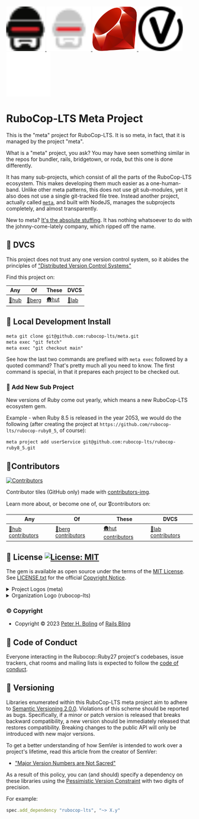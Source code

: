 <p>
    <a href="https://rubocop.org#gh-light-mode-only"  target="_blank" rel="noopener">
      <img height="120px" src="https://github.com/rubocop-lts/meta/raw/main/docs/images/logo/rubocop-light.svg?raw=true" alt="SVG RuboCop Logo, Copyright (c) 2014 Dimiter Petrov, CC BY-NC 4.0, see docs/images/logo/README.txt">
    </a>
    <a href="https://rubocop.org#gh-dark-mode-only"  target="_blank" rel="noopener">
      <img height="120px" src="https://github.com/rubocop-lts/meta/raw/main/docs/images/logo/rubocop-dark.svg?raw=true" alt="SVG RuboCop Logo, Copyright (c) 2014 Dimiter Petrov, CC BY-NC 4.0, see docs/images/logo/README.txt">
    </a>
    <a href="https://www.ruby-lang.org/" target="_blank" rel="noopener">
      <img height="120px" src="https://github.com/rubocop-lts/meta/raw/main/docs/images/logo/ruby-logo.svg?raw=true" alt="Yukihiro Matsumoto, Ruby Visual Identity Team, CC BY-SA 2.5, see docs/images/logo/README.txt">
    </a>
    <a href="https://semver.org/#gh-light-mode-only" target="_blank" rel="noopener">
      <img height="120px" src="https://github.com/rubocop-lts/meta/raw/main/docs/images/logo/semver-light.svg?raw=true" alt="SemVer.org Logo by @maxhaz, see docs/images/logo/README.txt">
    </a>
    <a href="https://semver.org/#gh-dark-mode-only" target="_blank" rel="noopener">
      <img height="120px" src="https://github.com/rubocop-lts/meta/raw/main/docs/images/logo/semver-dark.svg?raw=true" alt="SemVer.org Logo by @maxhaz, see docs/images/logo/README.txt">
    </a>
</p>

# RuboCop-LTS Meta Project

This is the "meta" project for RuboCop-LTS.
It is so meta, in fact, that it is managed by the project "meta".

What is a "meta" project, you ask?
You may have seen something similar in the repos for
bundler, rails, bridgetown, or roda, but this one is done differently.

It has many sub-projects, which consist of all the parts of the RuboCop-LTS ecosystem.
This makes developing them much easier as a one-human-band.
Unlike other meta patterns, this does not use git sub-modules,
yet it also does not use a single git-tracked file tree.
Instead another project, actually called [`meta`](https://github.com/mateodelnorte/meta), and built with NodeJS,
manages the subprojects completely, and almost transparently.

New to meta? [It's the absolute stuffing](https://patrickleet.medium.com/mono-repo-or-multi-repo-why-choose-one-when-you-can-have-both-e9c77bd0c668).
It has nothing whatsoever to do with the johnny-come-lately company, which ripped off the name.

## 🛞 DVCS

This project does not trust any one version control system,
so it abides the principles of ["Distributed Version Control Systems"][💎d-in-dvcs]

Find this project on:

| Any            | Of               | These          | DVCS           |
|----------------|------------------|----------------|----------------|
| [🐙hub][🐙hub] | [🧊berg][🧊berg] | [🛖hut][🛖hut] | [🧪lab][🧪lab] |

[comment]: <> ( DVCS LINKS )

[💎d-in-dvcs]: https://railsbling.com/posts/dvcs/put_the_d_in_dvcs/

[🧊berg]: https://codeberg.org/rubocop-lts/meta
[🐙hub]: https://gitlab.com/rubocop-lts/meta
[🛖hut]: https://sr.ht/~galtzo/rubocop-lts-meta
[🧪lab]: https://gitlab.com/rubocop-lts/meta

## 🎁 Local Development Install

```shell
meta git clone git@github.com:rubocop-lts/meta.git
meta exec "git fetch"
meta exec "git checkout main"
```

See how the last two commands are prefixed with `meta exec` followed by a quoted command?
That's pretty much all you need to know.
The first command is special, in that it prepares each project to be checked out.

### 🧸 Add New Sub Project

New versions of Ruby come out yearly, which means a new RuboCop-LTS ecosystem gem.

Example - when Ruby 8.5 is released in the year 2053, we would do the following
(after creating the project at `https://github.com/rubocop-lts/rubocop-ruby8_5`, of course):

```shell
meta project add userService git@github.com:rubocop-lts/rubocop-ruby8_5.git
```

## 🌈Contributors

[![Contributors][🌈contrib-rocks-img]][🐙hub-contrib]

Contributor tiles (GitHub only) made with [contributors-img][🌈contrib-rocks].

Learn more about, or become one of, our 🎖️contributors on:

| Any                                 | Of                                    | These                               | DVCS                                |
|-------------------------------------|---------------------------------------|-------------------------------------|-------------------------------------|
| [🐙hub contributors][🐙hub-contrib] | [🧊berg contributors][🧊berg-contrib] | [🛖hut contributors][🛖hut-contrib] | [🧪lab contributors][🧪lab-contrib] |

[comment]: <> ( DVCS CONTRIB LINKS )

[🌈contrib-rocks]: https://contrib.rocks
[🌈contrib-rocks-img]: https://contrib.rocks/image?repo=rubocop-lts/meta
[🌈contributing]: CONTRIBUTING.md

[🧊berg-contrib]: https://codeberg.org/rubocop-lts/meta/activity
[🐙hub-contrib]: https://github.com/rubocop-lts/meta/graphs/contributors
[🛖hut-contrib]: https://git.sr.ht/~galtzo/rubocop-lts-meta/log/
[🧪lab-contrib]: https://gitlab.com/rubocop-lts/meta/-/graphs/main?ref_type=heads

## 📄 License [![License: MIT][📄license-img]][📄license-ref]

The gem is available as open source under the terms of the [MIT License][📄license].
See [LICENSE.txt][📄license] for the official [Copyright Notice][📄copyright-notice-explainer].

[comment]: <> ( LEGAL LINKS )

[📄copyright-notice-explainer]: https://opensource.stackexchange.com/questions/5778/why-do-licenses-such-as-the-mit-license-specify-a-single-year
[📄license]: LICENSE.txt
[📄license-ref]: https://opensource.org/licenses/MIT
[📄license-img]: https://img.shields.io/badge/License-MIT-green.svg

<details>
  <summary>Project Logos (meta)</summary>

See [docs/images/logo/README.txt][📷project-logos]

</details>

<details>
  <summary>Organization Logo (rubocop-lts)</summary>

Author: [Yusuf Evli][📷org-logo-author]
Source: [Unsplash][📷org-logo-source]
License: [Unsplash License][📷org-logo-license]

[comment]: <> ( LOGO LINKS )

[📷project-logos]: https://github.com/rubocop-lts/meta/blob/main/docs/images/logo/README.txt
[📷org-logo-author]: https://unsplash.com/@yusufevli
[📷org-logo-source]: https://unsplash.com/photos/yaSLNLtKRIU
[📷org-logo-license]: https://unsplash.com/license

</details>

### © Copyright

* Copyright © 2023 [Peter H. Boling][peterboling] of [Rails Bling][railsbling]

[peterboling]: http://www.peterboling.com
[railsbling]: http://www.railsbling.com

## 🪇 Code of Conduct

Everyone interacting in the Rubocop::Ruby27 project's codebases, issue trackers,
chat rooms and mailing lists is expected to follow the [code of conduct][🪇conduct].

[🪇conduct]: CODE_OF_CONDUCT.md

## 📌 Versioning

Libraries enumerated within this RuboCop-LTS meta project aim to adhere to [Semantic Versioning 2.0.0][📌semver].
Violations of this scheme should be reported as bugs.
Specifically, if a minor or patch version is released that breaks backward compatibility, a new version should be
immediately released that restores compatibility.
Breaking changes to the public API will only be introduced with new major versions.

To get a better understanding of how SemVer is intended to work over a project's lifetime,
read this article from the creator of SemVer:

- ["Major Version Numbers are Not Sacred"][📌major-versions-not-sacred]

As a result of this policy, you can (and should) specify a dependency on these libraries using
the [Pessimistic Version Constraint][📌pvc] with two digits of precision.

For example:

```ruby
spec.add_dependency "rubocop-lts", "~> X.y"
```

[comment]: <> ( VERSIONING LINKS )

[📌pvc]: http://guides.rubygems.org/patterns/#pessimistic-version-constraint
[📌semver]: http://semver.org/
[📌major-versions-not-sacred]: https://tom.preston-werner.com/2022/05/23/major-version-numbers-are-not-sacred.html

[comment]: <> ( KEYED LINKS )

[🔑cc-cov]: https://codeclimate.com/github/rubocop-lts/meta/test_coverage
[🔑cc-covi]: "https://api.codeclimate.com/v1/badges/<key>/test_coverage"
[🔑depfu]: "https://depfu.com/github/pboling/rspec-stubbed_env?project_id=<key>"
[🔑depfui]: "https://badges.depfu.com/badges/<key>/count.svg"

